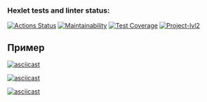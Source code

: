 ### Hexlet tests and linter status:
[![Actions Status](https://github.com/Dastorin/backend-project-lvl2/workflows/hexlet-check/badge.svg)](https://github.com/Dastorin/backend-project-lvl2/actions) [![Maintainability](https://api.codeclimate.com/v1/badges/003d5367bf92c17aa54e/maintainability)](https://codeclimate.com/github/Dastorin/backend-project-lvl2/maintainability) [![Test Coverage](https://api.codeclimate.com/v1/badges/003d5367bf92c17aa54e/test_coverage)](https://codeclimate.com/github/Dastorin/backend-project-lvl2/test_coverage) [![Project-lvl2](https://github.com/Dastorin/backend-project-lvl2/actions/workflows/project2.yml/badge.svg)](https://github.com/Dastorin/backend-project-lvl2/actions/workflows/project2.yml)

## Пример
[![asciicast](https://asciinema.org/a/CrIUqKraLAw7PFf6ADYjoLlHL.svg)](https://asciinema.org/a/CrIUqKraLAw7PFf6ADYjoLlHL)

[![asciicast](https://asciinema.org/a/vRuGkL7G8LnrVnV8bJLVQXFju.svg)](https://asciinema.org/a/vRuGkL7G8LnrVnV8bJLVQXFju)

[![asciicast](https://asciinema.org/a/Py1q5mqtxMqTPRfs76O5o9ViF.svg)](https://asciinema.org/a/Py1q5mqtxMqTPRfs76O5o9ViF)
